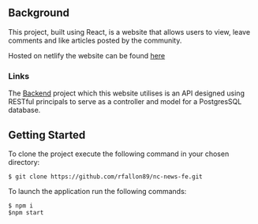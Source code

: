 ## Background
This project, built using React, is a website that allows users to view, leave comments and like articles posted by the community.

Hosted on netlify the website can be found [here](https://strong-meerkat-781630.netlify.app/)

### Links
The [Backend](https://github.com/rfallon89/nc-news) project which this website utilises is an API designed using RESTful principals to serve as a controller and model for a PostgresSQL database. 

## Getting Started

To clone the project execute the following command in your chosen directory:
```
$ git clone https://github.com/rfallon89/nc-news-fe.git
```
To launch the application run the following commands:
```
$ npm i
$npm start
```
